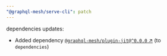 ```yaml
---
"@graphql-mesh/serve-cli": patch
---
```

dependencies updates:
  - Added dependency [`@graphql-mesh/plugin-jit@^0.0.0` ↗︎](https://www.npmjs.com/package/@graphql-mesh/plugin-jit/v/0.0.0) (to `dependencies`)
